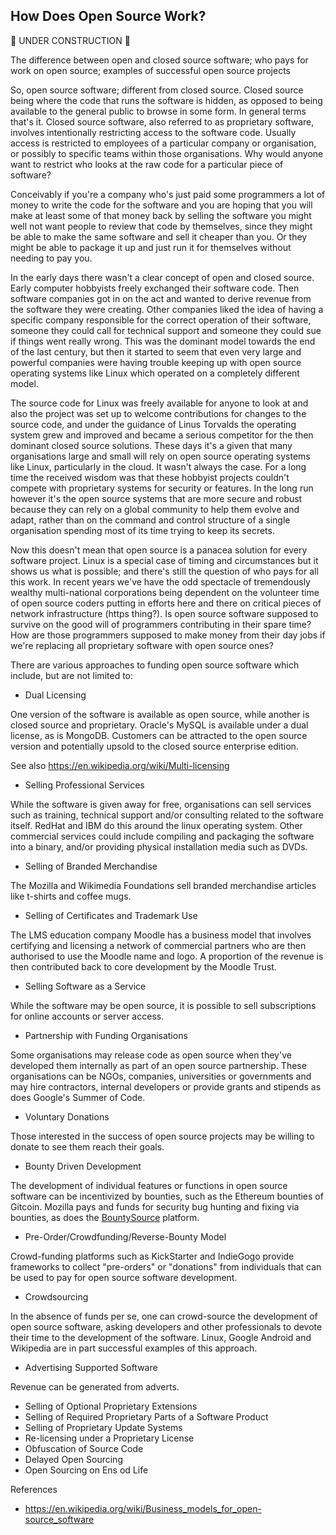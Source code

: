 How Does Open Source Work?
--------------------------

:construction: UNDER CONSTRUCTION :construction:

The difference between open and closed source software; who pays for work on open source; examples of successful open source projects

So, open source software; different from closed source.  Closed source being where the code that runs the software is hidden, as opposed to being available to the general public to browse in some form.  In general terms that's it. Closed source software, also referred to as proprietary software, involves intentionally restricting access to the software code.  Usually access is restricted to employees of a particular company or organisation, or possibly to specific teams within those organisations.  Why would anyone want to restrict who looks at the raw code for a particular piece of software?

Conceivably if you're a company who's just paid some programmers a lot of money to write the code for the software and you are hoping that you will make at least some of that money back by selling the software you might well not want people to review that code by themselves, since they might be able to make the same software and sell it cheaper than you.  Or they might be able to package it up and just run it for themselves without needing to pay you.

In the early days there wasn't a clear concept of open and closed source.  Early computer hobbyists freely exchanged their software code.  Then software companies got in on the act and wanted to derive revenue from the software they were creating.  Other companies liked the idea of having a specific company responsible for the correct operation of their software, someone they could call for technical support and someone they could sue if things went really wrong.  This was the dominant model towards the end of the last century, but then it started to seem that even very large and powerful companies were having trouble keeping up with open source operating systems like Linux which operated on a completely different model.

The source code for Linux was freely available for anyone to look at and also the project was set up to welcome contributions for changes to the source code, and under the guidance of Linus Torvalds the operating system grew and improved and became a serious competitor for the then dominant closed source solutions.  These days it's a given that many organisations large and small will rely on open source operating systems like Linux, particularly in the cloud.  It wasn't always the case.  For a long time the received wisdom was that these hobbyist projects couldn't compete with proprietary systems for security or features.  In the long run however it's the open source systems that are more secure and robust because they can rely on a global community to help them evolve and adapt, rather than on the command and control structure of a single organisation spending most of its time trying to keep its secrets.

Now this doesn't mean that open source is a panacea solution for every software project.  Linux is a special case of timing and circumstances but it shows us what is possible; and there's still the question of who pays for all this work.  In recent years we've have the odd spectacle of tremendously wealthy multi-national corporations being dependent on the volunteer time of open source coders putting in efforts here and there on critical pieces of network infrastructure (https thing?).  Is open source software supposed to survive on the good will of programmers contributing in their spare time?  How are those programmers supposed to make money from their day jobs if we're replacing all proprietary software with open source ones?

There are various approaches to funding open source software which include, but are not limited to:

* Dual Licensing

One version of the software is available as open source, while another is closed source and proprietary. Oracle's MySQL is available under a dual license, as is MongoDB.  Customers can be attracted to the open source version and potentially upsold to the closed source enterprise edition.

See also https://en.wikipedia.org/wiki/Multi-licensing

* Selling Professional Services

While the software is given away for free, organisations can sell services such as training, technical support and/or consulting related to the software itself.  RedHat and IBM do this around the linux operating system.  Other commercial services could include compiling and packaging the software into a binary, and/or providing physical installation media such as DVDs.

* Selling of Branded Merchandise

The Mozilla and Wikimedia Foundations sell branded merchandise articles like t-shirts and coffee mugs.

* Selling of Certificates and Trademark Use

The LMS education company Moodle has a business model that involves certifying and licensing a network of commercial partners who are then authorised to use the Moodle name and logo.  A proportion of the revenue is then contributed back to core development by the Moodle Trust. 

* Selling Software as a Service

While the software may be open source, it is possible to sell subscriptions for online accounts or server access.

* Partnership with Funding Organisations

Some organisations may release code as open source when they've developed them internally as part of an open source partnership.  These organisations can be NGOs, companies, universities or governments and may hire contractors, internal developers or provide grants and stipends as does Google's Summer of Code.

* Voluntary Donations

Those interested in the success of open source projects may be willing to donate to see them reach their goals.

* Bounty Driven Development

The development of individual features or functions in open source software can be incentivized by bounties, such as the Ethereum bounties of Gitcoin.  Mozilla pays and funds for security bug hunting and fixing via bounties, as does the [BountySource](https://www.bountysource.com/) platform.

* Pre-Order/Crowdfunding/Reverse-Bounty Model

Crowd-funding platforms such as KickStarter and IndieGogo provide frameworks to collect "pre-orders" or "donations" from individuals that can be used to pay for open source software development.

* Crowdsourcing

In the absence of funds per se, one can crowd-source the development of open source software, asking developers and other professionals to devote their time to the development of the software.  Linux, Google Android and Wikipedia are in part successful examples of this approach.

* Advertising Supported Software

Revenue can be generated from adverts.

* Selling of Optional Proprietary Extensions
* Selling of Required Proprietary Parts of a Software Product
* Selling of Proprietary Update Systems
* Re-licensing under a Proprietary License
* Obfuscation of Source Code
* Delayed Open Sourcing
* Open Sourcing on Ens od Life

References

* https://en.wikipedia.org/wiki/Business_models_for_open-source_software

